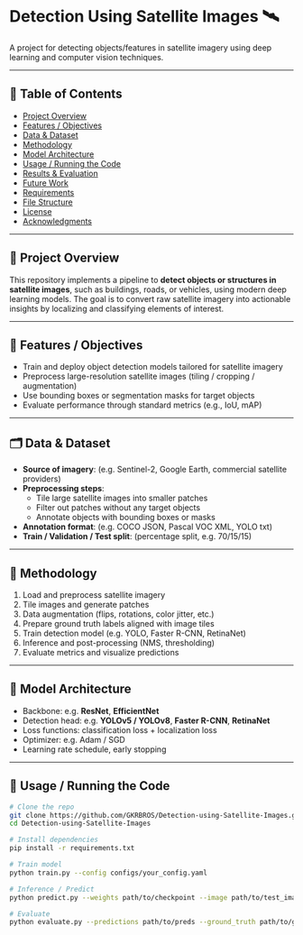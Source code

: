 # Detection Using Satellite Images 🛰️

A project for detecting objects/features in satellite imagery using deep learning and computer vision techniques.

---

## 📌 Table of Contents

- [Project Overview](#project-overview)  
- [Features / Objectives](#features--objectives)  
- [Data & Dataset](#data--dataset)  
- [Methodology](#methodology)  
- [Model Architecture](#model-architecture)  
- [Usage / Running the Code](#usage--running-the-code)  
- [Results & Evaluation](#results--evaluation)  
- [Future Work](#future-work)  
- [Requirements](#requirements)  
- [File Structure](#file-structure)  
- [License](#license)  
- [Acknowledgments](#acknowledgments)  

---

## 🧭 Project Overview

This repository implements a pipeline to **detect objects or structures in satellite images**, such as buildings, roads, or vehicles, using modern deep learning models. The goal is to convert raw satellite imagery into actionable insights by localizing and classifying elements of interest.

---

## 🎯 Features / Objectives

- Train and deploy object detection models tailored for satellite imagery  
- Preprocess large-resolution satellite images (tiling / cropping / augmentation)  
- Use bounding boxes or segmentation masks for target objects  
- Evaluate performance through standard metrics (e.g., IoU, mAP)  

---

## 🗂 Data & Dataset

- **Source of imagery**: (e.g. Sentinel-2, Google Earth, commercial satellite providers)  
- **Preprocessing steps**:  
  - Tile large satellite images into smaller patches  
  - Filter out patches without any target objects  
  - Annotate objects with bounding boxes or masks  
- **Annotation format**: (e.g. COCO JSON, Pascal VOC XML, YOLO txt)  
- **Train / Validation / Test split**: (percentage split, e.g. 70/15/15)  

---

## 🧰 Methodology

1. Load and preprocess satellite imagery  
2. Tile images and generate patches  
3. Data augmentation (flips, rotations, color jitter, etc.)  
4. Prepare ground truth labels aligned with image tiles  
5. Train detection model (e.g. YOLO, Faster R-CNN, RetinaNet)  
6. Inference and post-processing (NMS, thresholding)  
7. Evaluate metrics and visualize predictions  

---

## 🧠 Model Architecture

- Backbone: e.g. **ResNet**, **EfficientNet**  
- Detection head: e.g. **YOLOv5 / YOLOv8**, **Faster R-CNN**, **RetinaNet**  
- Loss functions: classification loss + localization loss  
- Optimizer: e.g. Adam / SGD  
- Learning rate schedule, early stopping  

---

## 🏃 Usage / Running the Code

```bash
# Clone the repo
git clone https://github.com/GKRBROS/Detection-using-Satellite-Images.git
cd Detection-using-Satellite-Images

# Install dependencies
pip install -r requirements.txt

# Train model
python train.py --config configs/your_config.yaml

# Inference / Predict
python predict.py --weights path/to/checkpoint --image path/to/test_image.png

# Evaluate
python evaluate.py --predictions path/to/preds --ground_truth path/to/gt
